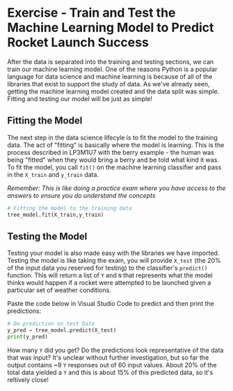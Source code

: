 # Exercise - Train and Test the Machine Learning Model to Predict Rocket Launch Success

After the data is separated into the training and testing sections, we can train our machine learning model. One of the reasons Python is a popular language for data science and machine learning is because of all of the libraries that exist to support the study of data. As we've already seen, getting the machine learning model created and the data split was simple. Fitting and testing our model will be just as simple!

## Fitting the Model

The next step in the data science lifecyle is to fit the model to the training data. The act of "fitting" is basically where the model is learning. This is the process described in LP3M1U7 with the berry example - the human was being "fitted" when they would bring a berry and be told what kind it was. To fit the model, you call `fit()` on the machine learning classifier and pass in the `X_train` and `y_train` data. 

*Remember: This is like doing a practice exam where you have access to the answers to ensure you do understand the concepts*

```Python
# Fitting the model to the training data
tree_model.fit(X_train,y_train)
```

## Testing the Model

Testing your model is also made easy with the libraries we have imported. Testing the model is like taking the exam, you will provide `X_test` (the 20% of the input data you reserved for testing) to the classifier's `predict()` function. This will return a list of `Y` and `N` that represents what the model thinks would happen if a rocket were attempted to be launched given a particular set of weather conditions.

Paste the code below in Visual Studio Code to predict and then print the predictions:

```Python
# Do prediction on test Data
y_pred = tree_model.predict(X_test)
print(y_pred)
```

How many `Y` did you get? Do the predictions look representative of the data that was input? It's unclear without further investigation, but so far the output contains ~9 `Y` responses out of 60 input values. About 20% of the total data yielded a `Y` and this is about 15% of this predicted data, so it's reltively close! 
